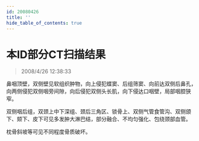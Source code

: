 ```yaml
---
id: 20080426
title: ''
hide_table_of_contents: true
---
```


# 本ID部分CT扫描结果

> 2008/4/26 12:38:33

<div style={{color: '#FF0000', fontSize: '18px', fontWeight: 'bold'}}>

鼻咽顶壁，双侧壁见软组织肿物，向上侵犯蝶窦、后组筛窦、向前达双侧后鼻孔，向两侧侵犯双侧咽旁间隙，向后侵犯双侧头长肌，向下侵达口咽壁，局部咽腔狭窄。

双侧咽后组，双颈上中下深组、颈后三角区、锁骨上、双侧气管食管沟、双侧颌下、颏下、皮下可见多发肿大淋巴结，部分融合、不均匀强化、包绕颈部血管。

枕骨斜坡等可见不同程度骨质破坏。

</div>